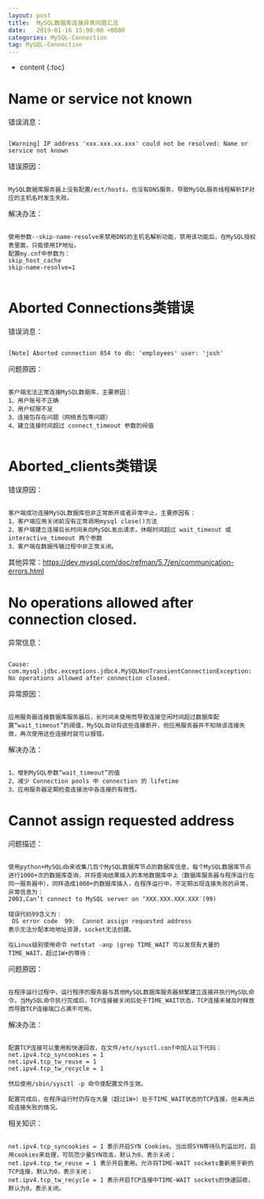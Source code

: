 ```yaml
---
layout: post
title:  MySQL数据库连接异常问题汇总
date:   2019-01-16 15:00:00 +0800
categories: MySQL-Connection
tag: MySQL-Connection
---
```


* content
{:toc}


Name or service not known
====================================
错误消息：
```

[Warning] IP address 'xxx.xxx.xx.xxx' could not be resolved: Name or service not known

```
错误原因：
```

MySQL数据库服务器上没有配置/ect/hosts，也没有DNS服务，导致MySQL服务线程解析IP对应的主机名时发生失败。

```

解决办法：
```

使用参数--skip-name-resolve来禁用DNS的主机名解析功能，禁用该功能后，在MySQL授权表里面，只能使用IP地址。
配置my.cnf中参数为：
skip_host_cache
skip-name-resolve=1


```



Aborted Connections类错误
====================================
错误消息：
```

[Note] Aborted connection 854 to db: 'employees' user: 'josh'

```
问题原因：
```

客户端无法正常连接MySQL数据库，主要原因：
1、用户账号不正确
2、用户权限不足
3、连接包存在问题（网络丢包等问题）
4、建立连接时间超过 connect_timeout 参数的阀值


```


Aborted_clients类错误
====================================
错误原因：
```

客户端成功连接MySQL数据库但非正常断开或者异常中止，主要原因有：
1、客户端应用关闭前没有正常调用mysql close()方法
2、客户端建立连接后长时间未向MySQL发出请求，休眠时间超过 wait_timeout 或 interactive_timeout 两个参数
3、客户端在数据传输过程中非正常关闭。

```
其他异常：https://dev.mysql.com/doc/refman/5.7/en/communication-errors.html



No operations allowed after connection closed.
====================================
异常信息：
```

Cause: com.mysql.jdbc.exceptions.jdbc4.MySQLNonTransientConnectionException: No operations allowed after connection closed.

```
异常原因：
```

应用服务器连接数据库服务器后，长时间未使用而导致连接空闲时间超过数据库配置“wait_timeout”的阈值，MySQL自动将这些连接断开，但应用服务器并不知晓该连接失效，再次使用这些连接时就可以报错。

```

解决办法：
```

1、增到MySQL参数“wait_timeout”的值
2、减少 Connection pools 中 connection 的 lifetime
3、应用服务器定期检查连接池中各连接的有效性。

```



Cannot assign requested address
=====================================
问题描述：
```

使用python+MySQLdb来收集几百个MySQL数据库节点的数据库信息，每个MySQL数据库节点进行1000+次的数据库查询，并将查询结果插入的本地数据库中上（数据库服务器与程序运行在同一服务器中），同样造成1000+的数据库插入，在程序运行中，不定期出现连接失败的异常，异常信息为：
2003,Can’t connect to MySQL server on ‘XXX.XXX.XXX.XXX′(99)

错误代码99含义为：
 OS error code  99:  Cannot assign requested address
表示无法分配本地地址资源，socket无法创建。

在Linux级别使用命令 netstat -anp |grep TIME_WAIT 可以发现有大量的TIME_WAIT，超过1W+的等待：

```

问题原因：
```

在程序运行过程中，运行程序的服务器与其他MySQL数据库服务器频繁建立连接并执行MySQL命令，当MySQL命令执行完成后，TCP连接被关闭后处于TIME_WAIT状态，TCP连接未被及时释放而导致TCP连接端口占满不可用。

```

解决办法：
```

配置TCP连接可以重用和快速回收，在文件/etc/sysctl.conf中加入以下代码：
net.ipv4.tcp_syncookies = 1 
net.ipv4.tcp_tw_reuse = 1 
net.ipv4.tcp_tw_recycle = 1 

然后使用/sbin/sysctl -p 命令使配置文件生效。

配置完成后，在程序运行时仍存在大量（超过1W+）处于TIME_WAIT状态的TCP连接，但未再出现连接失败的情况。

```

相关知识：
```

net.ipv4.tcp_syncookies = 1 表示开启SYN Cookies。当出现SYN等待队列溢出时，启用cookies来处理，可防范少量SYN攻击，默认为0，表示关闭；
net.ipv4.tcp_tw_reuse = 1 表示开启重用。允许将TIME-WAIT sockets重新用于新的TCP连接，默认为0，表示关闭；
net.ipv4.tcp_tw_recycle = 1 表示开启TCP连接中TIME-WAIT sockets的快速回收，默认为0，表示关闭。

```